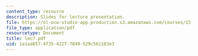 ```yaml
---
content_type: resource
description: Slides for lecture presentation.
file: https://ol-ocw-studio-app-production.s3.amazonaws.com/courses/15-511-financial-accounting-summer-2004/1a1aa8574f35422f7849529c561183e3_lec7.pdf
file_type: application/pdf
resourcetype: Document
title: lec7.pdf
uid: 1a1aa857-4f35-422f-7849-529c561183e3
---
```

